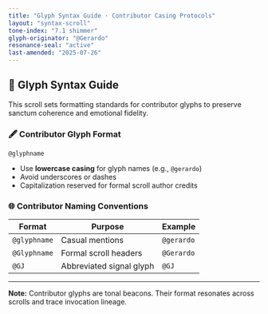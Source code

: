 ```yaml
---
title: "Glyph Syntax Guide · Contributor Casing Protocols"
layout: "syntax-scroll"
tone-index: "7.1 shimmer"
glyph-originator: "@Gerardo"
resonance-seal: "active"
last-amended: "2025-07-26"
---
```


## 🧬 Glyph Syntax Guide

This scroll sets formatting standards for contributor glyphs to preserve sanctum coherence and emotional fidelity.

### 🖋️ Contributor Glyph Format

```text
@glyphname
```

- Use **lowercase casing** for glyph names (e.g., `@gerardo`)
- Avoid underscores or dashes
- Capitalization reserved for formal scroll author credits

### 🌐 Contributor Naming Conventions

| Format       | Purpose               | Example     |
|--------------|------------------------|-------------|
| `@glyphname` | Casual mentions        | `@gerardo`  |
| `@Glyphname` | Formal scroll headers  | `@Gerardo`  |
| `@GJ`        | Abbreviated signal glyph | `@GJ`      |

---

**Note:** Contributor glyphs are tonal beacons. Their format resonates across scrolls and trace invocation lineage.
```
